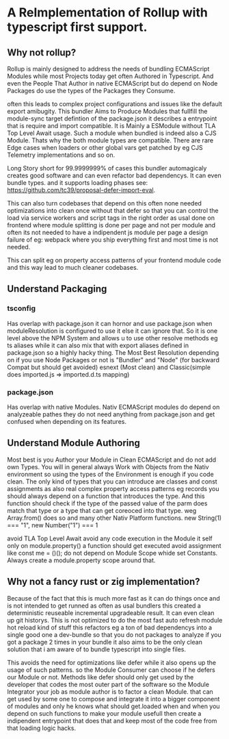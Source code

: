 # A ReImplementation of Rollup with typescript first support.

## Why not rollup?
Rollup is mainly designed to address the needs of bundling ECMAScript Modules while most Projects today get often Authored in Typescript.
And even the People That Author in native ECMAScript but do depend on Node Packages do use the types of the Packages they Consume.

often this leads to complex project configurations and issues like the default export amibugity. This bundler Aims to Produce Modules
that fullfill the module-sync target defintion of the package.json it describes a entrypoint that is require and import compatible.
It is Mainly a ESModule without TLA Top Level Await usage. Such a module when bundled is indeed also a CJS Module. Thats why the both 
module types are compatible. There are rare Edge cases when loaders or other global vars get patched by eg CJS Telemetry implementations and so on.

Long Story short for 99.9999999% of cases this bundler automagicaly creates good software and can even refactor bad dependencys. It can even bundle
types. and it supports loading phases see: https://github.com/tc39/proposal-defer-import-eval.

This can also turn codebases that depend on this often none needed optimizations into clean once without that defer so that you can control the load
via service workers and script tags in the right order as usal done on frontend where module splitting is done per page and not per module and often 
its not needed to have a indipendent js module per page a design failure of eg: webpack where you ship everything first and most time is not needed.

This can split eg on property access patterns of your frontend module code and this way lead to much cleaner codebases.

## Understand Packaging

### tsconfig
Has overlap with package.json it can hornor and use package.json when moduleResolution is configured to use it else it can ignore that.
So it is one level above the NPM System and allows u to use other resolve methods eg ts aliases while it can also mix that with export aliases
defined in package.json so a highly hacky thing. The Most Best Resolution depending on if you use Node Packages or not is "Bundler" and "Node" (for backward Compat but should get avoided) esnext (Most clean) and Classic(simple does imported.js => imported.d.ts mapping)

### package.json
Has overlap with native Modules. Nativ ECMAScript modules do depend on analyzeable pathes they do not need anything from package.json and get confused when depending on its features.

## Understand Module Authoring
Most best is you Author your Module in Clean ECMAScript and do not add own Types. You will in general always Work with Objects from the Nativ environment so using the types of the Environment is enough if you code clean.
The only kind of types that you can introduce are classes and const assignments as also real complex property access patterns eg records you should always depend on a function that introduces the type. And this function should check
if the type of the passed value of the parm does match that type or a type that can get coreoced into that type. weg Array.from() does so and many other Nativ Platform functions. new String(1) === "1", new Number("1") === 1

avoid TLA Top Level Await avoid any code execution in the Module it self only on module.property() a function should get executed avoid assignment like const me = ()(); do not depend on Module Scope whide set Constants.
Always create a module.property scope around that. 

## Why not a fancy rust or zig implementation?
Because of the fact that this is much more fast as it can do things once and is not intended to get runned as often as usal bundlers this created a deterministic reuseable incremental upgradeable result. It can even clean up git historys.
This is not optimized to do the most fast auto refresh module hot reload kind of stuff this refactors eg a ton of bad dependencys into a single good one a dev-bundle so that you do not packages to analyze if you got a package 2 times in your bundle it also aims to be the only clean solution that i am aware of to bundle typescript into single files.

This avoids the need for optimizations like defer while it also opens up the usage of such patterns. so the Module Consumer can choose if he defers our Module or not. Methods like defer should only get used by the developer that codes 
the most outer part of the software so the Module Integrator your job as module author is to factor a clean Module. that can get used by some one to compose and integrate it into a bigger component of modules and only he knows what should get.loaded when and when you depend on such functions to make your module usefull then create a indipendent entrypoint that does that and keep most of the code free from that loading logic hacks.


